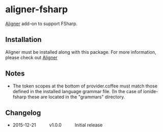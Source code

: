 # aligner-fsharp

[Aligner](https://github.com/DGXCampbell/atom-aligner-fsharp) add-on to
support FSharp.

## Installation
Aligner must be installed along with this package. For more information,
please check out [Aligner](https://github.com/adrianlee44/atom-aligner)

## Notes

 - The token scopes at the bottom of provider.coffee must match those
   defined in the installed language grammar file. (In the case of
   ionide-fsharp these are located in the "grammars" directory.

## Changelog
- 2015-12-21   v1.0.0   Initial release
